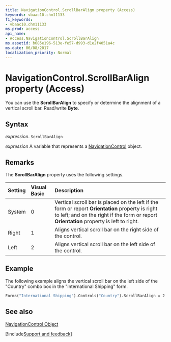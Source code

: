 ```yaml
---
title: NavigationControl.ScrollBarAlign property (Access)
keywords: vbaac10.chm11133
f1_keywords:
- vbaac10.chm11133
ms.prod: access
api_name:
- Access.NavigationControl.ScrollBarAlign
ms.assetid: b685e196-513e-fe57-d993-d1e2f4051a4c
ms.date: 06/08/2017
localization_priority: Normal
---
```



# NavigationControl.ScrollBarAlign property (Access)

You can use the  **ScrollBarAlign** to specify or determine the alignment of a vertical scroll bar. Read/write **Byte**.


## Syntax

_expression_. `ScrollBarAlign`

_expression_ A variable that represents a [NavigationControl](Access.NavigationControl.md) object.


## Remarks

The  **ScrollBarAlign** property uses the following settings.



|Setting|Visual Basic|Description|
|:-----|:-----|:-----|
|System|0|Vertical scroll bar is placed on the left if the form or report  **Orientation** property is right to left; and on the right if the form or report **Orientation** property is left to right.|
|Right|1|Aligns vertical scroll bar on the right side of the control.|
|Left|2|Aligns vertical scroll bar on the left side of the control.|

## Example

The following example aligns the vertical scroll bar on the left side of the "Country" combo box in the "International Shipping" form.


```vb
Forms("International Shipping").Controls("Country").ScrollBarAlign = 2
```


## See also


[NavigationControl Object](Access.NavigationControl.md)

[!include[Support and feedback](~/includes/feedback-boilerplate.md)]